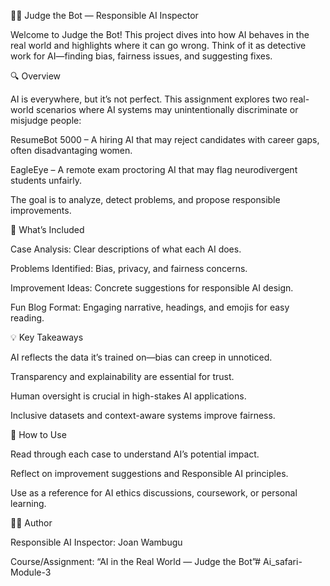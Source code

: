 🕵️‍♂️ Judge the Bot — Responsible AI Inspector

Welcome to Judge the Bot! This project dives into how AI behaves in the real world and highlights where it can go wrong. Think of it as detective work for AI—finding bias, fairness issues, and suggesting fixes.

🔍 Overview

AI is everywhere, but it’s not perfect. This assignment explores two real-world scenarios where AI systems may unintentionally discriminate or misjudge people:

ResumeBot 5000 – A hiring AI that may reject candidates with career gaps, often disadvantaging women.

EagleEye – A remote exam proctoring AI that may flag neurodivergent students unfairly.

The goal is to analyze, detect problems, and propose responsible improvements.

📝 What’s Included

Case Analysis: Clear descriptions of what each AI does.

Problems Identified: Bias, privacy, and fairness concerns.

Improvement Ideas: Concrete suggestions for responsible AI design.

Fun Blog Format: Engaging narrative, headings, and emojis for easy reading.

💡 Key Takeaways

AI reflects the data it’s trained on—bias can creep in unnoticed.

Transparency and explainability are essential for trust.

Human oversight is crucial in high-stakes AI applications.

Inclusive datasets and context-aware systems improve fairness.

🚀 How to Use

Read through each case to understand AI’s potential impact.

Reflect on improvement suggestions and Responsible AI principles.

Use as a reference for AI ethics discussions, coursework, or personal learning.

👩‍💻 Author

Responsible AI Inspector: Joan Wambugu

Course/Assignment: “AI in the Real World — Judge the Bot”﻿# Ai_safari-Module-3


